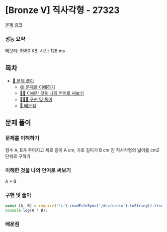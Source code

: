 # [Bronze V] 직사각형 - 27323

[문제 링크](https://www.acmicpc.net/problem/27323)

### 성능 요약

메모리: 9580 KB, 시간: 128 ms

## 목차

- [🤔 문제 풀이](#문제-풀이)
  - [😮 문제를 이해하기](#문제를-이해하기)
  - [✍🏻 이해한 것을 나의 언어로 써보기](#이해한-것을-나의-언어로-써보기)
  - [👨🏻‍💻 구현 및 풀이](#구현-및-풀이)
  - [🫢 배운점](#배운점)

## 문제 풀이

### 문제를 이해하기

정수 A, B가 주어지고 세로 길이 A cm, 가로 길이가 B cm 인 직사각형의 넓이를 cm2 단위로 구하기

### 이해한 것을 나의 언어로 써보기

A \* B

### 구현 및 풀이

```javascript
const [A, B] = require('fs').readFileSync('/dev/stdin').toString().trim().split('\n').map(Number);
console.log(A * B);
```

### 배운점
